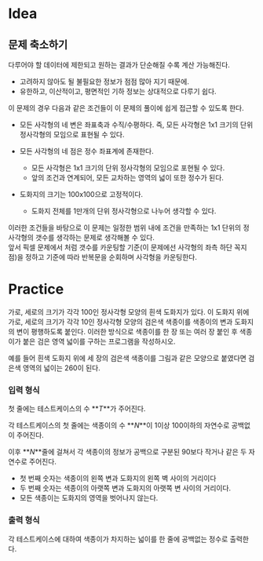 # Idea

## 문제 축소하기

다루어야 할 데이터에 제한되고 원하는 결과가 단순해질 수록 계산 가능해진다.

- 고려하지 않아도 될 불필요한 정보가 점점 많아 지기 때문에.
- 유한하고, 이산적이고, 평면적인 기하 정보는 상대적으로 다루기 쉽다.

이 문제의 경우 다음과 같은 조건들이 이 문제의 풀이에 쉽게 접근할 수 있도록 한다.

- 모든 사각형의 네 변은 좌표축과 수직/수평하다. 즉, 모든 사각형은 1x1 크기의 단위 정사각형의 모임으로 표현될 수 있다.

- 모든 사각형의 네 점은 정수 좌표계에 존재한다.
  - 모든 사각형은 1x1 크기의 단위 정사각형의 모임으로 포현될 수 있다.
  - 앞의 조건과 연계되어, 모든 교차하는 영역의 넓이 또한 정수가 된다.
- 도화지의 크기는 100x100으로 고정적이다.
  - 도화지 전체를 1만개의 단위 정사각형으로 나누어 생각할 수 있다.

이러한 조건들을 바탕으로 이 문제는 일정한 범위 내에 조건을 만족하는 1x1 단위의 정사각형의 갯수를 생각하는 문제로 생각해볼 수 있다.  
앞서 픽셀 문제에서 처럼 갯수를 카운팅할 기준(이 문제에선 사각형의 좌측 하단 꼭지점)을 정하고 기준에 따라 반복문을 순회하며 사각형을 카운팅한다.

# Practice

가로, 세로의 크기가 각각 100인 정사각형 모양의 흰색 도화지가 있다. 이 도화지 위에 가로, 세로의 크기가 각각 10인 정사각형 모양의 검은색 색종이를 색종이의 변과 도화지의 변이 평행하도록 붙인다. 이러한 방식으로 색종이를 한 장 또는 여러 장 붙인 후 색종이가 붙은 검은 영역 넓이를 구하는 프로그램을 작성하시오.

예를 들어 흰색 도화지 위에 세 장의 검은색 색종이를 그림과 같은 모양으로 붙였다면 검은색 영역의 넓이는 260이 된다.

### **입력 형식**

첫 줄에는 테스트케이스의 수 **_T_**가 주어진다.

각 테스트케이스의 첫 줄에는 색종이의 수 **_N_**이 1이상 100이하의 자연수로 공백없이 주어진다.

이후 **_N_**줄에 걸쳐서 각 색종이의 정보가 공백으로 구분된 90보다 작거나 같은 두 자연수로 주어진다.

- 첫 번째 숫자는 색종이의 왼쪽 변과 도화지의 왼쪽 벽 사이의 거리이다
- 두 번째 숫자는 색종이의 아랫쪽 변과 도화지의 아랫쪽 변 사이의 거리이다.
- 모든 색종이는 도화지의 영역을 벗어나지 않는다.

### **출력 형식**

각 테스트케이스에 대하여 색종이가 차지하는 넓이를 한 줄에 공백없는 정수로 출력한다.

